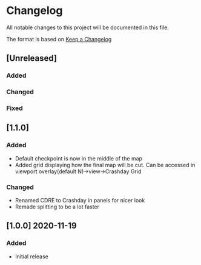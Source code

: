 # Changelog
All notable changes to this project will be documented in this file.

The format is based on [Keep a Changelog](http://keepachangelog.com/en/1.0.0/)

## [Unreleased]
### Added
### Changed
### Fixed

## [1.1.0]
### Added
- Default checkpoint is now in the middle of the map
- Added grid displaying how the final map will be cut. Can be accessed in viewport overlay(default N)->view->Crashday Grid
### Changed
- Renamed CDRE to Crashday in panels for nicer look
- Remade splitting to be a lot faster


## [1.0.0] 2020-11-19
### Added
- Initial release